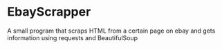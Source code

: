# EbayScrapper
A small program that scraps HTML from a certain page on ebay and gets information using requests and BeautifulSoup
